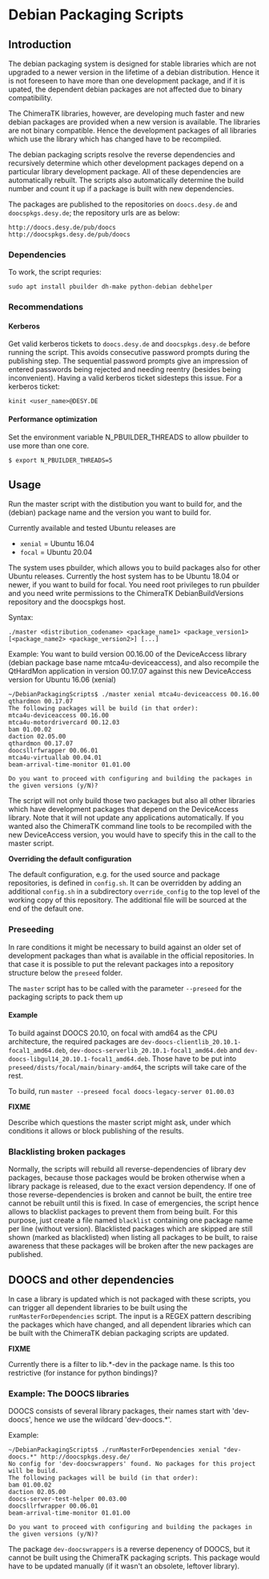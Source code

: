 # Debian Packaging Scripts

## Introduction

The debian packaging system is designed for stable libraries which are not upgraded to a newer version in the lifetime
of a debian distribution. Hence it is not foreseen to have more than one development package, and if it is upated, the dependent debian packages are not affected due to binary compatibility.

The ChimeraTK libraries, however, are developing much faster and new debian packages are provided when a new version is available. The libraries are not binary compatible. Hence the development packages of all libraries which use the library which has changed have to be recompiled.

The debian packaging scripts resolve the reverse dependencies and recursively determine which other development packages depend on a particular library development package. All of these dependencies are automatically rebuilt.
The scripts also automatically determine the build number and count it up if a package is built with new dependencies.

The packages are published to the repositories on `doocs.desy.de` and `doocspkgs.desy.de`; the repository urls are as below:
```
http://doocs.desy.de/pub/doocs 
http://doocspkgs.desy.de/pub/doocs
```


### Dependencies

To work, the script requries:
```
sudo apt install pbuilder dh-make python-debian debhelper
```
### Recommendations

#### Kerberos
Get valid kerberos tickets to `doocs.desy.de` and `doocspkgs.desy.de` before running the script. This avoids consecutive password prompts during the publishing step. The sequential password prompts give an impression of entered passwords being rejected and needing reentry (besides being inconvenient). Having a valid kerberos ticket sidesteps this issue. For a kerberos ticket:
```
kinit <user_name>@DESY.DE
```

#### Performance optimization

Set the environment variable N_PBUILDER_THREADS to allow pbuilder to use more than one core.

```
$ export N_PBUILDER_THREADS=5
```
## Usage

Run the master script with the distibution you want to build for, and the (debian) package name and the version you want to build for.

Currently available and tested Ubuntu releases are

* `xenial` = Ubuntu 16.04
* `focal` = Ubuntu 20.04

The system uses pbuilder, which allows you to build packages also for other Ubuntu releases. Currently the host system has to be Ubuntu 18.04 or newer, if you want to build for focal. You need root privileges to run pbuilder and you need write permissions to the ChimeraTK DebianBuildVersions repository and the doocspkgs host.

Syntax:

```
./master <distribution_codename> <package_name1> <package_version1> [<package_name2> <package_version2>] [...]
```
Example:
You want to build version 00.16.00 of the DeviceAccess library (debian package base name mtca4u-deviceaccess),
and also recompile the QtHardMon application in version 00.17.07  against this new DeviceAccess version for
Ubuntu 16.06 (xenial)

```
~/DebianPackagingScripts$ ./master xenial mtca4u-deviceaccess 00.16.00 qthardmon 00.17.07
The following packages will be build (in that order):
mtca4u-deviceaccess 00.16.00
mtca4u-motordrivercard 00.12.03
bam 01.00.02
daction 02.05.00
qthardmon 00.17.07
doocsllrfwrapper 00.06.01
mtca4u-virtuallab 00.04.01
beam-arrival-time-monitor 01.01.00

Do you want to proceed with configuring and building the packages in the given versions (y/N)? 
```
The script will not only build those two packages but also all other libraries which have development packages that depend on the DeviceAccess library. Note that it will not update any applications automatically. If you wanted also the ChimeraTK command line tools to be recompiled with the new DeviceAccess version, you would have to specify this in the call to the master script.

**Overriding the default configuration**

The default configuration, e.g. for the used source and package repositories,
is defined in `config.sh`. It can be overridden by adding an additional
`config.sh` in a subdirectory `override_config` to the top level of the working
copy of this repository. The additional file will be sourced at the end of the
default one.

### Preseeding

In rare conditions it might be necessary to build against an older set of development packages than what is available in the official repositories.
In that case it is possible to put the relevant packages into a repository structure below the `preseed` folder.

The `master` script has to be called with the parameter `--preseed` for the packaging scripts to pack them up

#### Example

To build against DOOCS 20.10, on focal with amd64 as the CPU architecture, the required packages are `dev-doocs-clientlib_20.10.1-focal1_amd64.deb`, `dev-doocs-serverlib_20.10.1-focal1_amd64.deb` and
`dev-doocs-libgul14_20.10.1-focal1_amd64.deb`. Those have to be put into `preseed/dists/focal/main/binary-amd64`, the scripts will take care of the rest.

To build, run `master --preseed focal doocs-legacy-server 01.00.03`


**FIXME**

Describe which questions the master script might ask, under which conditions it allows or block publishing of the results.

### Blacklisting broken packages

Normally, the scripts will rebuild all reverse-dependencies of library dev packages, because those packages would be broken otherwise when a library package is released, due to the exact version dependency. If one of those reverse-dependencies is broken and cannot be built, the entire tree cannot be rebuilt until this is fixed. In case of emergencies, the script hence allows to blacklist packages to prevent them from being built. For this purpose, just create a file named `blacklist` containing one package name per line (without version). Blacklisted packages which are skipped are still shown (marked as blacklisted) when listing all packages to be built, to raise awareness that these packages will be broken after the new packages are published.


## DOOCS and other dependencies

In case a library is updated which is not packaged with these scripts, you can trigger all dependent libraries
to be built using the `runMasterForDependencies` script. The input is a REGEX pattern describing the packages which have changed, and all dependent libraries which can be built with the ChimeraTK debian packaging scripts are updated.

**FIXME**

Currently there is a filter to lib.*-dev in the package name. Is this too restrictive (for instance for python bindings)?

### Example: The DOOCS libraries

DOOCS consists of several library packages, their names start with 'dev-doocs', hence we use the wildcard 'dev-doocs.*'.

Example:

```
~/DebianPackagingScripts$ ./runMasterForDependencies xenial "dev-doocs.*" http://doocspkgs.desy.de/
No config for 'dev-doocswrappers' found. No packages for this project will be build.
The following packages will be build (in that order):
bam 01.00.02
daction 02.05.00
doocs-server-test-helper 00.03.00
doocsllrfwrapper 00.06.01
beam-arrival-time-monitor 01.01.00

Do you want to proceed with configuring and building the packages in the given versions (y/N)?
```

The package `dev-doocswrappers` is a reverse depenency of DOOCS, but it cannot be built using the ChimeraTK packaging scripts. This package would have to be updated manually (if it wasn't an obsolete, leftover library).
